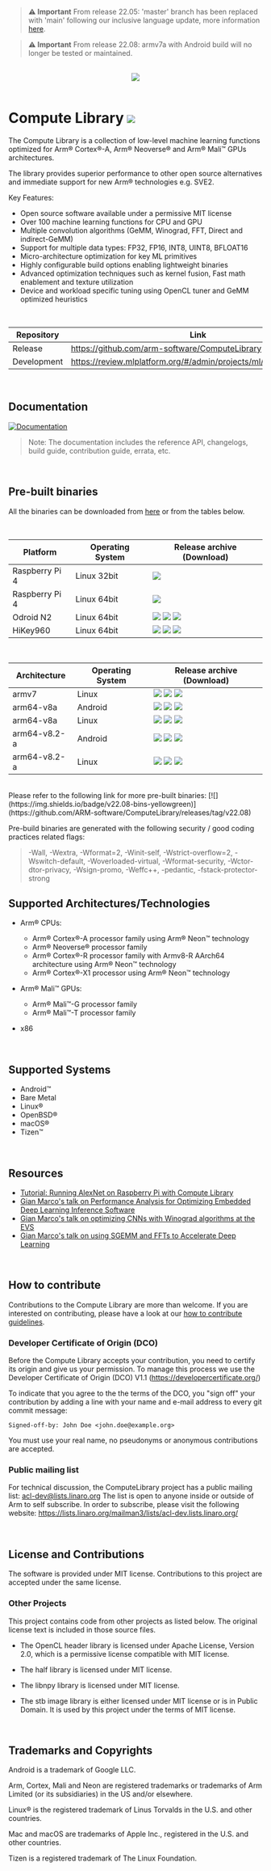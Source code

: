 
> **⚠ Important**
> From release 22.05: 'master' branch has been replaced with 'main' following our inclusive language update, more information [here](https://arm-software.github.io/ComputeLibrary/latest/contribution_guidelines.xhtml#S5_0_inc_lang).

> **⚠ Important**
> From release 22.08: armv7a with Android build will no longer be tested or maintained.

<br>
<div align="center">
 <img src="https://raw.githubusercontent.com/ARM-software/ComputeLibrary/gh-pages/ACL_logo.png"/><br><br>
</div>

# Compute Library ![](https://img.shields.io/badge/latest_release-22.08-green)


The Compute Library is a collection of low-level machine learning functions optimized for Arm® Cortex®-A, Arm® Neoverse® and Arm® Mali™ GPUs architectures.<br>

The library provides superior performance to other open source alternatives and immediate support for new Arm® technologies e.g. SVE2.

Key Features:

- Open source software available under a permissive MIT license
- Over 100 machine learning functions for CPU and GPU
- Multiple convolution algorithms (GeMM, Winograd, FFT, Direct and indirect-GeMM)
- Support for multiple data types: FP32, FP16, INT8, UINT8, BFLOAT16
- Micro-architecture optimization for key ML primitives
- Highly configurable build options enabling lightweight binaries
- Advanced optimization techniques such as kernel fusion, Fast math enablement and texture utilization
- Device and workload specific tuning using OpenCL tuner and GeMM optimized heuristics

<br>

| Repository  | Link |
| ----------- | ----------- |
| Release     | https://github.com/arm-software/ComputeLibrary       |
| Development | https://review.mlplatform.org/#/admin/projects/ml/ComputeLibrary        |

<br>

## Documentation
[![Documentation](https://img.shields.io/badge/documentation-22.08-green)](https://arm-software.github.io/ComputeLibrary/latest)

> Note: The documentation includes the reference API, changelogs, build guide, contribution guide, errata, etc.

<br>

## Pre-built binaries
All the binaries can be downloaded from [here](https://github.com/ARM-software/ComputeLibrary/releases) or from the tables below.

<br>

| Platform    | Operating System | Release archive (Download) |
| ----------- | ----------- | ----------- |
| Raspberry Pi 4 | Linux 32bit | [![](https://img.shields.io/badge/build-neon-orange)](https://github.com/ARM-software/ComputeLibrary/releases/download/v22.08/arm_compute-v22.08-bin-linux-armv7a-neon.tar.gz) |
| Raspberry Pi 4 | Linux 64bit | [![](https://img.shields.io/badge/build-neon-orange)](https://github.com/ARM-software/ComputeLibrary/releases/download/v22.08/arm_compute-v22.08-bin-linux-arm64-v8a-neon.tar.gz) |
| Odroid N2 | Linux 64bit | [![](https://img.shields.io/badge/build-neon-orange)](https://github.com/ARM-software/ComputeLibrary/releases/download/v22.08/arm_compute-v22.08-bin-linux-arm64-v8a-neon.tar.gz) [![](https://img.shields.io/badge/build-opencl-blue)](https://github.com/ARM-software/ComputeLibrary/releases/download/v22.08/arm_compute-v22.08-bin-linux-arm64-v8a-cl.tar.gz) [![](https://img.shields.io/badge/build-neon+cl-yellowgreen)](https://github.com/ARM-software/ComputeLibrary/releases/download/v22.08/arm_compute-v22.08-bin-linux-arm64-v8a-neon-cl.tar.gz) |
| HiKey960 | Linux 64bit | [![](https://img.shields.io/badge/build-neon-orange)](https://github.com/ARM-software/ComputeLibrary/releases/download/v22.08/arm_compute-v22.08-bin-linux-arm64-v8a-neon.tar.gz) [![](https://img.shields.io/badge/build-opencl-blue)](https://github.com/ARM-software/ComputeLibrary/releases/download/v22.08/arm_compute-v22.08-bin-linux-arm64-v8a-cl.tar.gz) [![](https://img.shields.io/badge/build-neon+cl-yellowgreen)](https://github.com/ARM-software/ComputeLibrary/releases/download/v22.08/arm_compute-v22.08-bin-linux-arm64-v8a-neon-cl.tar.gz) |

<br>

| Architecture    | Operating System | Release archive (Download) |
| ----------- | ----------- | ----------- |
| armv7 | Linux | [![](https://img.shields.io/badge/build-neon-orange)](https://github.com/ARM-software/ComputeLibrary/releases/download/v22.08/arm_compute-v22.08-bin-linux-armv7a-neon.tar.gz) [![](https://img.shields.io/badge/build-opencl-blue)](https://github.com/ARM-software/ComputeLibrary/releases/download/v22.08/arm_compute-v22.08-bin-linux-armv7a-cl.tar.gz) [![](https://img.shields.io/badge/build-neon+cl-yellowgreen)](https://github.com/ARM-software/ComputeLibrary/releases/download/v22.08/arm_compute-v22.08-bin-linux-armv7a-neon-cl.tar.gz) |
| arm64-v8a | Android | [![](https://img.shields.io/badge/build-neon-orange)](https://github.com/ARM-software/ComputeLibrary/releases/download/v22.08/arm_compute-v22.08-bin-android-arm64-v8a-neon.tar.gz) [![](https://img.shields.io/badge/build-opencl-blue)](https://github.com/ARM-software/ComputeLibrary/releases/download/v22.08/arm_compute-v22.08-bin-android-arm64-v8a-cl.tar.gz) [![](https://img.shields.io/badge/build-neon+cl-yellowgreen)](https://github.com/ARM-software/ComputeLibrary/releases/download/v22.08/arm_compute-v22.08-bin-android-arm64-v8a-neon-cl.tar.gz) |
| arm64-v8a | Linux | [![](https://img.shields.io/badge/build-neon-orange)](https://github.com/ARM-software/ComputeLibrary/releases/download/v22.08/arm_compute-v22.08-bin-linux-arm64-v8a-neon.tar.gz) [![](https://img.shields.io/badge/build-opencl-blue)](https://github.com/ARM-software/ComputeLibrary/releases/download/v22.08/arm_compute-v22.08-bin-linux-arm64-v8a-cl.tar.gz) [![](https://img.shields.io/badge/build-neon+cl-yellowgreen)](https://github.com/ARM-software/ComputeLibrary/releases/download/v22.08/arm_compute-v22.08-bin-linux-arm64-v8a-neon-cl.tar.gz) |
| arm64-v8.2-a | Android | [![](https://img.shields.io/badge/build-neon-orange)](https://github.com/ARM-software/ComputeLibrary/releases/download/v22.08/arm_compute-v22.08-bin-android-arm64-v8.2-a-neon.tar.gz) [![](https://img.shields.io/badge/build-opencl-blue)](https://github.com/ARM-software/ComputeLibrary/releases/download/v22.08/arm_compute-v22.08-bin-android-arm64-v8.2-a-cl.tar.gz) [![](https://img.shields.io/badge/build-neon+cl-yellowgreen)](https://github.com/ARM-software/ComputeLibrary/releases/download/v22.08/arm_compute-v22.08-bin-android-arm64-v8.2-a-neon-cl.tar.gz) |
| arm64-v8.2-a | Linux | [![](https://img.shields.io/badge/build-neon-orange)](https://github.com/ARM-software/ComputeLibrary/releases/download/v22.08/arm_compute-v22.08-bin-linux-arm64-v8.2-a-neon.tar.gz) [![](https://img.shields.io/badge/build-opencl-blue)](https://github.com/ARM-software/ComputeLibrary/releases/download/v22.08/arm_compute-v22.08-bin-linux-arm64-v8.2-a-cl.tar.gz) [![](https://img.shields.io/badge/build-neon+cl-yellowgreen)](https://github.com/ARM-software/ComputeLibrary/releases/download/v22.08/arm_compute-v22.08-bin-linux-arm64-v8.2-a-neon-cl.tar.gz) |

<br>
Please refer to the following link for more pre-built binaries: [![](https://img.shields.io/badge/v22.08-bins-yellowgreen)](https://github.com/ARM-software/ComputeLibrary/releases/tag/v22.08)

Pre-build binaries are generated with the following security / good coding practices related flags:
> -Wall, -Wextra, -Wformat=2, -Winit-self, -Wstrict-overflow=2, -Wswitch-default, -Woverloaded-virtual, -Wformat-security, -Wctor-dtor-privacy, -Wsign-promo, -Weffc++, -pedantic, -fstack-protector-strong

## Supported Architectures/Technologies

- Arm® CPUs:
    - Arm® Cortex®-A processor family using Arm® Neon™ technology
    - Arm® Neoverse® processor family
    - Arm® Cortex®-R processor family with Armv8-R AArch64 architecture using Arm® Neon™ technology
    - Arm® Cortex®-X1 processor using Arm® Neon™ technology

- Arm® Mali™ GPUs:
    - Arm® Mali™-G processor family
    - Arm® Mali™-T processor family

- x86

<br>

## Supported Systems

- Android™
- Bare Metal
- Linux®
- OpenBSD®
- macOS®
- Tizen™

<br>

## Resources
- [Tutorial: Running AlexNet on Raspberry Pi with Compute Library](https://community.arm.com/processors/b/blog/posts/running-alexnet-on-raspberry-pi-with-compute-library)
- [Gian Marco's talk on Performance Analysis for Optimizing Embedded Deep Learning Inference Software](https://www.embedded-vision.com/platinum-members/arm/embedded-vision-training/videos/pages/may-2019-embedded-vision-summit)
- [Gian Marco's talk on optimizing CNNs with Winograd algorithms at the EVS](https://www.embedded-vision.com/platinum-members/arm/embedded-vision-training/videos/pages/may-2018-embedded-vision-summit-iodice)
- [Gian Marco's talk on using SGEMM and FFTs to Accelerate Deep Learning](https://www.embedded-vision.com/platinum-members/arm/embedded-vision-training/videos/pages/may-2016-embedded-vision-summit-iodice)

<br>

## How to contribute

Contributions to the Compute Library are more than welcome. If you are interested on contributing, please have a look at our [how to contribute guidelines](https://arm-software.github.io/ComputeLibrary/latest/contribution_guidelines.xhtml).

### Developer Certificate of Origin (DCO)
Before the Compute Library accepts your contribution, you need to certify its origin and give us your permission. To manage this process we use the Developer Certificate of Origin (DCO) V1.1 (https://developercertificate.org/)

To indicate that you agree to the the terms of the DCO, you "sign off" your contribution by adding a line with your name and e-mail address to every git commit message:

```Signed-off-by: John Doe <john.doe@example.org>```

You must use your real name, no pseudonyms or anonymous contributions are accepted.

### Public mailing list
For technical discussion, the ComputeLibrary project has a public mailing list: acl-dev@lists.linaro.org
The list is open to anyone inside or outside of Arm to self subscribe.  In order to subscribe, please visit the following website:
https://lists.linaro.org/mailman3/lists/acl-dev.lists.linaro.org/

<br>

## License and Contributions

The software is provided under MIT license. Contributions to this project are accepted under the same license.

### Other Projects
This project contains code from other projects as listed below. The original license text is included in those source files.

* The OpenCL header library is licensed under Apache License, Version 2.0, which is a permissive license compatible with MIT license.

* The half library is licensed under MIT license.

* The libnpy library is licensed under MIT license.

* The stb image library is either licensed under MIT license or is in Public Domain. It is used by this project under the terms of MIT license.

<br>

## Trademarks and Copyrights

Android is a trademark of Google LLC.

Arm, Cortex, Mali and Neon are registered trademarks or trademarks of Arm Limited (or its subsidiaries) in the US and/or elsewhere.

Linux® is the registered trademark of Linus Torvalds in the U.S. and other countries.

Mac and macOS are trademarks of Apple Inc., registered in the U.S. and other
countries.

Tizen is a registered trademark of The Linux Foundation.

